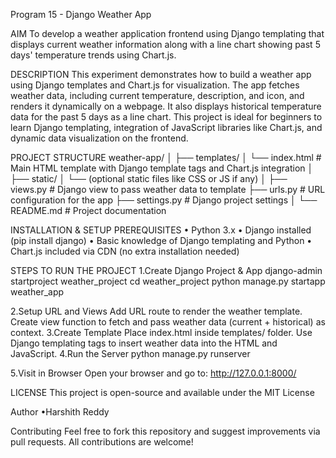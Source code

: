 Program 15 - Django Weather App

AIM
To develop a weather application frontend using Django templating that displays current weather information along with a line chart showing past 5 days' temperature trends using Chart.js.

DESCRIPTION
This experiment demonstrates how to build a weather app using Django templates and Chart.js for visualization. The app fetches weather data, including current temperature, description, and icon, and renders it dynamically on a webpage. It also displays historical temperature data for the past 5 days as a line chart. This project is ideal for beginners to learn Django templating, integration of JavaScript libraries like Chart.js, and dynamic data visualization on the frontend.

PROJECT STRUCTURE
weather-app/
│
├── templates/
│   └── index.html          # Main HTML template with Django template tags and Chart.js integration
│
├── static/
│   └── (optional static files like CSS or JS if any)
│
├── views.py               # Django view to pass weather data to template
├── urls.py                # URL configuration for the app
├── settings.py            # Django project settings
│
└── README.md              # Project documentation


 
INSTALLATION & SETUP
PREREQUISITES
•	Python 3.x
•	Django installed (pip install django)
•	Basic knowledge of Django templating and Python
•	Chart.js included via CDN (no extra installation needed)

STEPS TO RUN THE PROJECT
1.Create Django Project & App
django-admin startproject weather_project
cd weather_project
python manage.py startapp weather_app

2.Setup URL and Views
Add URL route to render the weather template.
Create view function to fetch and pass weather data (current + historical) as context.
3.Create Template
Place index.html inside templates/ folder.
Use Django templating tags to insert weather data into the HTML and JavaScript.
4.Run the Server
python manage.py runserver

5.Visit in Browser
Open your browser and go to:
http://127.0.0.1:8000/

LICENSE
This project is open-source and available under the MIT License

Author
•Harshith Reddy

Contributing
Feel free to fork this repository and suggest improvements via pull requests. All contributions are welcome!
